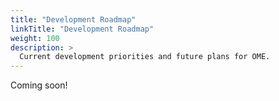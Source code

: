 ```yaml
---
title: "Development Roadmap"
linkTitle: "Development Roadmap"
weight: 100
description: >
  Current development priorities and future plans for OME.
---
```


Coming soon!
